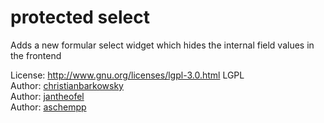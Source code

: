 # protected select

Adds a new formular select widget which hides the internal field values in the frontend

License: http://www.gnu.org/licenses/lgpl-3.0.html LGPL <br>
Author: [christianbarkowsky](http://www.christianbarkowsky.de)  
Author: [jantheofel](http://www.jantheofel.com)  
Author: [aschempp](http://www.terminal42.ch)
